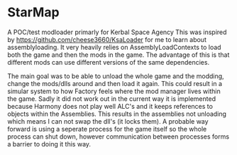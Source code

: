 # StarMap
A POC/test modloader primarly for Kerbal Space Agency
This was inspired by https://github.com/cheese3660/KsaLoader for me to learn about assemblyloading.
It very heavily relies on AssemblyLoadContexts to load both the game and then the mods in the game.
The advantage of this is that different mods can use different versions of the same dependencies.

The main goal was to be able to unload the whole game and the modding, change the mods/dlls around and then load it again.
This could result in a simular system to how Factory feels where the mod manager lives within the game.
Sadly it did not work out in the current way it is implemented because Harmony does not play well ALC's and it keeps references to objects within the Assemblies.
This results in the assemblies not unloading which means I can not swap the dll's (it locks them).
A probable way forward is using a seperate process for the game itself so the whole process can shut down, however communication between processes forms a barrier to doing it this way.
